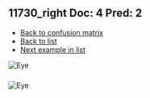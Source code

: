 ## 11730_right Doc: 4 Pred: 2
- [Back to confusion matrix](https://github.com/juliandewit/kaggle_retinopathy/blob/master/matrix.md)
- [Back to list](https://github.com/juliandewit/kaggle_retinopathy/blob/master/lists/42/list.md)
- [Next example in list](https://github.com/juliandewit/kaggle_retinopathy/blob/master/lists/42/14/14025_right.md)

![Eye](https://retinopaty.blob.core.windows.net/size1024/11730_right_4.jpeg)

### 

![Eye]()
